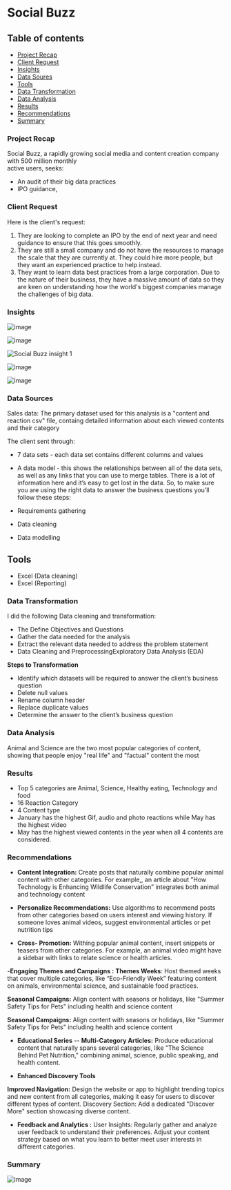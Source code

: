 # Social Buzz

## Table of contents

- [Project Recap](#project-recap)
- [Client Request](#client-request)
- [Insights](#insights) 
- [Data Soures](#data-sources)
- [Tools](#tools)
- [Data Transformation](#data-transformation)
- [Data Analysis](#data-analysis)
- [Results](#results)
- [Recommendations](#recommendations)
- [Summary](#summary)



### **Project Recap**
Social Buzz, a rapidly growing social media and content creation company with 500 million monthly              
active users, seeks: 
  - An audit of their big data practices
  - IPO guidance,

### **Client Request**

Here is the client's request: 

1) They are looking to complete an IPO by the end of next year and need guidance to 
ensure that this goes smoothly. 
2) They are still a small company and do not have the resources to manage the scale that 
they are currently at. They could hire more people, but they want an experienced 
practice to help instead.
3) They want to learn data best practices from a large corporation. Due to the nature of 
their business, they have a massive amount of data so they are keen on 
understanding how the world's biggest companies manage the challenges of big 
data.


### **Insights**
![image](https://github.com/Kelvinzx/Social-Buzz/assets/147884934/14f23ca5-5d42-42f7-8d8e-f00a00ea3e76)

![image](https://github.com/Kelvinzx/Social-Buzz/assets/147884934/06320a9b-df9a-4736-8610-aeed970911b4)

![Social Buzz insight 1](https://github.com/Aliyu-Kuburat/Social-Buzz/assets/156312358/60a2adbe-7eb6-4711-a1a1-c8b024d8cecb)

![image](https://github.com/Kelvinzx/Social-Buzz/assets/147884934/b053c663-cb61-4297-b225-66db77bca7d2)

![image](https://github.com/Kelvinzx/Social-Buzz/assets/147884934/ad6b7721-4135-4242-b8dc-627b56cc4e42)



### **Data Sources**

Sales data: The primary dataset used for this analysis is a "content and reaction csv" file, containg detailed information about each viewed contents and their category

The client sent through:

- 7 data sets - each data set contains different columns and values
- A data model - this shows the relationships between all of the data sets, as well as any links that you can use to merge tables.
There is a lot of information here and it’s easy to get lost in the data.
So, to make sure you are using the right data to answer the business questions you’ll follow these steps:

 - Requirements gathering
 - Data cleaning
 - Data modelling

## **Tools**

- Excel (Data cleaning) 
- Excel (Reporting)

### **Data Transformation**
I did the following Data cleaning and transformation: 
 - The Define Objectives and Questions
 - Gather the data needed for the analysis
 - Extract the relevant data needed to address the problem statement
 - Data Cleaning and PreprocessingExploratory Data Analysis (EDA)

**Steps to Transformation**
- Identify which datasets will be required to answer the client’s business question
- Delete null values
- Rename column header
- Replace duplicate values
- Determine the answer to the client’s business question

### **Data Analysis**
 Animal and Science are the two most popular categories of content, showing that people enjoy "real life" and "factual" content the most

### **Results**
 - Top 5 categories are Animal, Science, Healthy eating, Technology and food
 - 16 Reaction Category
 -  4 Content type
 -  January has the highest Gif, audio and photo reactions while May has the highest video
 - May has the highest viewed contents in the year when all 4 contents are considered.
 
### **Recommendations**

- **Content Integration:**
Create posts that naturally combine popular animal content with other categories. For example,, an article about ”How Technology is Enhancing Wildlife Conservation” integrates both animal and technology content

- **Personalize Recommendations:**
Use algorithms to recommend posts from other categories based on users interest and viewing history. If someone loves animal videos, suggest environmental articles or pet nutrition tips

- **Cross- Promotion:**
Withing popular animal content, insert snippets or teasers from other categories. For example, an animal video might have a sidebar with links to relate science or health articles.

-**Engaging Themes and Campaigns :**
**Themes Weeks**: Host themed weeks that cover multiple categories, like “Eco-Friendly Week” featuring content on animals, environmental science, and sustainable food practices.

 **Seasonal Campaigns:** Align content with seasons or holidays, like "Summer Safety Tips for Pets" including health and science content

 **Seasonal Campaigns:** Align content with seasons or holidays, like "Summer Safety Tips for Pets" including health and science content

- **Educational Series**
-- **Multi-Category Articles:** Produce educational content that naturally spans several categories, like "The Science Behind Pet Nutrition," combining animal, science, public speaking, and health content.

- **Enhanced Discovery Tools**

 **Improved Navigation:** Design the website or app to highlight trending topics and new content from all categories, making it easy for users to discover different types of content.
Discovery Section: Add a dedicated "Discover More" section showcasing diverse content.

- **Feedback and Analytics :**
User Insights: Regularly gather and analyze user feedback to understand their preferences. Adjust your content strategy based on what you learn to better meet user interests in different categories.




### Summary

![image](https://github.com/Kelvinzx/Social-Buzz/assets/147884934/3421192f-c906-43c9-811a-161c80615b02)



